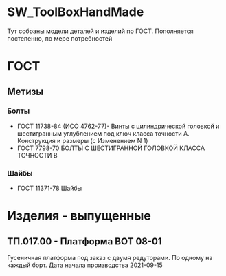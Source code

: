 # SW_ToolBoxHandMade
Тут собраны модели деталей и изделий по ГОСТ. 
Пополняется постепенно, по мере потребностей

# ГОСТ
## Метизы
### 	Болты
- ГОСТ 11738-84 (ИСО 4762-77)- Винты с цилиндрической головкой и шестигранным углублением под ключ класса точности A. Конструкция и размеры (с Изменением N 1)
- ГОСТ 7798-70 БОЛТЫ С ШЕСТИГРАННОЙ ГОЛОВКОЙ КЛАССА ТОЧНОСТИ В
###	Шайбы
- ГОСТ 11371-78 Шайбы

# Изделия - выпущенные
## ТП.017.00 - Платформа BOT 08-01
Гусеничная платформа под заказ с двумя редуторами. По одному на каждый борт. Дата начала производства 2021-09-15
